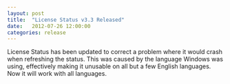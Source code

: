 ```yaml
---
layout: post
title:  "License Status v3.3 Released"
date:   2012-07-26 12:00:00
categories: release
---
```

License Status has been updated to correct a problem where it would crash when refreshing the status. This was caused by the language Windows was using, effectively making it unusable on all but a few English languages. Now it will work with all languages.
